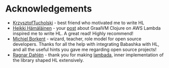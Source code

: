 # Acknowledgements

  - [KrzysztofTucholski](https://github.com/KrzysztofTucholski) - best friend who motivated me to write HL
  - [Heikki Hämäläinen](https://github.com/hjhamala) - your [post](https://dev.solita.fi/2018/12/07/fast-starting-clojure-lambdas-using-graalvm.html) about GraalVM Clojure on AWS Lambda inspired me to write HL. A great read! Highly recommend!
  - [Michiel Borkent](https://github.com/borkdude) - wizard, teacher, role model for open source developers. Thanks for all the help with integrating Babashka with HL, and all the useful hints you gave me regarding open source projects!
  - [Ragnar Dahlén](https://github.com/ragnard) - thank you for making [lambada](https://github.com/uswitch/lambada), inner implementation of the library shaped HL extensively.

